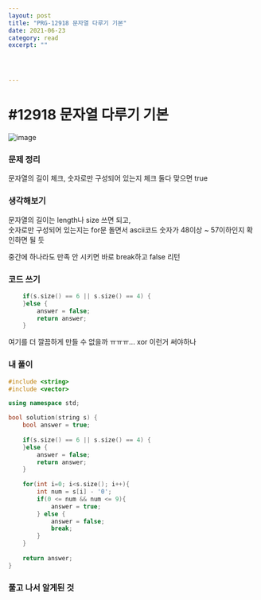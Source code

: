 ```yaml
---
layout: post
title: "PRG-12918 문자열 다루기 기본" 
date: 2021-06-23
category: read 
excerpt: ""




---
```


# #12918 문자열 다루기 기본

![image](https://user-images.githubusercontent.com/28949235/123058965-4971ee00-d444-11eb-8393-7c48b465e5dd.png)

### 문제 정리

문자열의 길이 체크, 숫자로만 구성되어 있는지 체크 둘다 맞으면 true

### 생각해보기

문자열의 길이는 length나 size 쓰면 되고,  
숫자로만 구성되어 있는지는 for문 돌면서 ascii코드 숫자가 48이상 ~ 57이하인지 확인하면 될 듯

중간에 하나라도 만족 안 시키면 바로 break하고 false 리턴

### 코드 쓰기

```c++
    if(s.size() == 6 || s.size() == 4) {
    }else {
        answer = false;
        return answer;
    }
```

여기를 더 깔끔하게 만들 수 없을까 ㅠㅠㅠ... xor 이런거 써야하나

### 내 풀이

```c++
#include <string>
#include <vector>

using namespace std;

bool solution(string s) {
    bool answer = true;
    
    if(s.size() == 6 || s.size() == 4) {
    }else {
        answer = false;
        return answer;
    }
    
    for(int i=0; i<s.size(); i++){
        int num = s[i] - '0';
        if(0 <= num && num <= 9){
            answer = true;
        } else {
            answer = false;
            break;
        }
    }
    
    return answer;
}
```

### 풀고 나서 알게된 것

